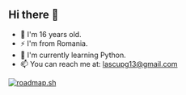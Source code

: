 ## Hi there 👋

- 🔭 I'm 16 years old.
- ⚡ I'm from Romania.
- 🌱 I'm currently learning Python.
- 📫 You can reach me at: lascupg13@gmail.com

[![roadmap.sh](https://roadmap.sh/card/tall/66777e221992aeecaffbab22?variant=dark)](https://roadmap.sh)
